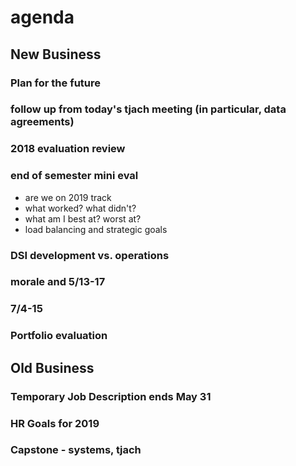 # agenda

## New Business
### Plan for the future
### follow up from today's tjach meeting (in particular, data agreements)
### 2018 evaluation review
### end of semester mini eval
  * are we on 2019 track
  * what worked? what didn't?
  * what am I best at? worst at?
  * load balancing and strategic goals
### DSI development vs. operations
### morale and 5/13-17
### 7/4-15
### Portfolio evaluation


## Old Business
### Temporary Job Description ends May 31
### HR Goals for 2019
### Capstone - systems, tjach
